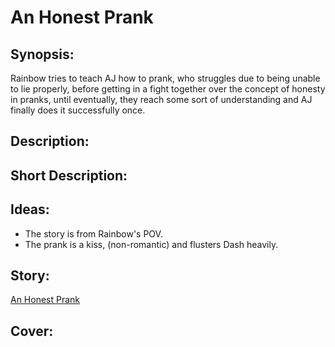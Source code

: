 # An Honest Prank

## Synopsis:
Rainbow tries to teach AJ how to prank, who struggles due to being unable to lie properly, before getting in a fight together over the concept of honesty in pranks, until eventually, they reach some sort of understanding and AJ finally does it successfully once.

## Description:


## Short Description:


## Ideas:
- The story is from Rainbow's POV.
- The prank is a kiss, (non-romantic) and flusters Dash heavily.

## Story:
[An Honest Prank](./an-honest-prank.md)

## Cover:
